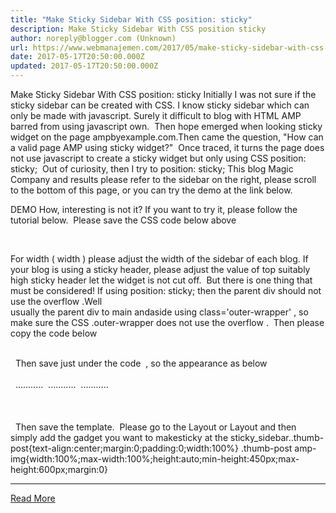 ```yaml
---
title: "Make Sticky Sidebar With CSS position: sticky"
description: Make Sticky Sidebar With CSS position sticky
author: noreply@blogger.com (Unknown)
url: https://www.webmanajemen.com/2017/05/make-sticky-sidebar-with-css-position.html
date: 2017-05-17T20:50:00.000Z
updated: 2017-05-17T20:50:00.000Z
---
```


Make Sticky Sidebar With CSS position: sticky
 Initially I was not sure if the sticky sidebar can be created with CSS. I know sticky sidebar which can only be made with javascript. Surely it difficult to blog with HTML AMP barred from using javascript own. 
Then hope emerged when looking sticky widget on the page ampbyexample.com.Then came the question, "How can a valid page AMP using sticky widget?" 
Once traced, it turns the page does not use javascript to create a sticky widget but only using CSS position: sticky; 
Out of curiosity, then I try to position: sticky; This blog Magic Company and results please refer to the sidebar on the right, please scroll to the bottom of this page, or you can try the demo at the link below. 

DEMO
How, interesting is not it? If you want to try it, please follow the tutorial below. 
Please save the CSS code below above</head> 

<style type='text/css'> 
#sidebar-sticky { 
width: 300px; 
float: right; 
padding: 0; 
margin: 0 auto; 
position: -webkit-sticky; 
position: sticky; 
top: 10px; 
} 
</style> 
For width ( width ) please adjust the width of the sidebar of each blog. If your blog is using a sticky header, please adjust the value of top suitably high sticky header let the widget is not cut off. 
But there is one thing that must be considered! If using position: sticky; then the parent div should not use the overflow .Well usually the parent div to main andaside using class='outer-wrapper' , so make sure the CSS .outer-wrapper does not use the overflow . 
Then please copy the code below 

<div id='sidebar-sticky'> 
<b:section class='sticky_sidebar' id='sticky_sidebar' preferred='yes'/>
</div> 
Then save just under the code </aside> , so the appearance as below 

<aside itemprop='mainEntity' itemscope='itemscope' itemtype='https://schema.org/WPSideBar'> 
<div id='sidebar-right'> 
........... 
........... 
........... 
</div> 
</aside> 
<div id='sidebar-sticky'> 
<b:section class='sticky_sidebar' id='sticky_sidebar' preferred='yes'/>
</div> 
Then save the template. 
Please go to the Layout or Layout and then simply add the gadget you want to makesticky at the sticky_sidebar..thumb-post{text-align:center;margin:0;padding:0;width:100%} .thumb-post amp-img{width:100%;max-width:100%;height:auto;min-height:450px;max-height:600px;margin:0}<hr/> <a href="https://www.webmanajemen.com/2017/05/make-sticky-sidebar-with-css-position.html" rel="follow" class="button" id="read-more">Read More</a>